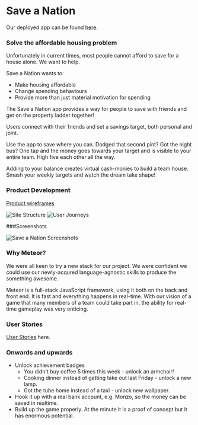 # Save a Nation

Our deployed app can be found [here](http://saveanation.herokuapp.com]).

### Solve the affordable housing problem

Unfortunately in current times, most people cannot afford to save for a house alone. We want to help.

Save a Nation wants to:
* Make housing affordable
* Change spending behaviours
* Provide more than just material motivation for spending

The Save a Nation app provides a way for people to save with friends and get on the property ladder together!

Users connect with their friends and set a savings target, both personal and joint.

Use the app to save where you can. Dodged that second pint? Got the night bus? One tap and the money goes towards your target and is visible to your entire team. High five each other all the way.

Adding to your balance creates virtual cash-monies to build a team house. Smash your weekly targets and watch the dream take shape!

### Product Development

[Product wireframes](https://www.draw.io/?state=%7B%22ids%22:%5B%220B2Jnx_hGC3G3Z3dYMWhTU0JZTGM%22%5D,%22action%22:%22open%22,%22userId%22:%22{userId}%22%7D#G0B2Jnx_hGC3G3Z3dYMWhTU0JZTGM)

![Site Structure](http://i66.tinypic.com/2vkys1k.png)
![User Journeys](http://i66.tinypic.com/23vcoyg.png)

###Screenshots

![Save a Nation Screenshots](http://i.imgur.com/CeYpPlm.png?1)

### Why Meteor?

We were all keen to try a new stack for our project. We were confident we could use our newly-acqured language-agnostic skills to produce the something awesome.

Meteor is a full-stack JavaScript framework, using it both on the back and front end. It is fast and everything happens in real-time. With our vision of a game that many members of a team could take part in, the ability for real-time gameplay was very enticing.

### User Stories

[User Stories](https://docs.google.com/spreadsheets/d/1qfRwxSRTrtMqK-Hjg0APWcYQBQk501w4OkABDakEQMY/edit#gid=0) here.

### Onwards and upwards
* Unlock achievement badges
  * You didn't buy coffee 5 times this week - unlock an armchair!
  * Cooking dinner instead of getting take out last Friday - unlock a new lamp.
  * Got the tube home instead of a taxi - unlock new wallpaper.
* Hook it up with a real bank account, e.g. Monzo, so the money can be saved in realtime.
* Build up the game properly. At the minute it is a proof of concept but it has enormous potential.
